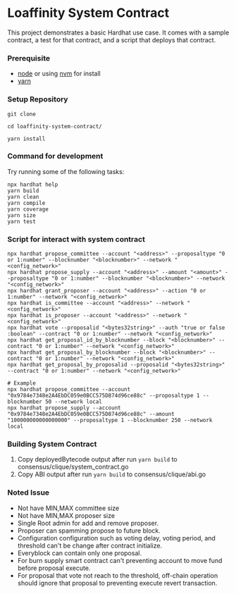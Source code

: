 # Loaffinity System Contract

This project demonstrates a basic Hardhat use case. It comes with a sample contract, a test for that contract, and a script that deploys that contract.

### Prerequisite

- [node](https://nodejs.org/en) or using [nvm](https://github.com/nvm-sh/nvm) for install
- [yarn](https://yarnpkg.com/)

### Setup Repository

```shell
git clone 
```

```shell
cd loaffinity-system-contract/
```

```shell
yarn install
```

### Command for development

Try running some of the following tasks:

``` shell
npx hardhat help
yarn build 
yarn clean
yarn compile
yarn coverage
yarn size
yarn test
```
### Script for interact with system contract

``` shell
npx hardhat propose_committee --account "<address>" --proposaltype "0 or 1:number" --blocknumber "<blocknumber>" --network "<config_network>"
npx hardhat propose_supply --account "<address>" --amount "<amount>" --proposaltype "0 or 1:number" --blocknumber "<blocknumber>" --network "<config_network>"
npx hardhat grant_proposer --account "<address>" --action "0 or 1:number" --network "<config_network>"
npx hardhat is_committee --account "<address>" --network "<config_network>"
npx hardhat is_proposer --account "<address>" --network "<config_network>"
npx hardhat vote --proposalid "<bytes32string>" --auth "true or false :boolean" --contract "0 or 1:number" --network "<config_network>"
npx hardhat get_proposal_id_by_blocknumber --block "<blocknumber>" --contract "0 or 1:number" --network "<config_network>"
npx hardhat get_proposal_by_blocknumber --block "<blocknumber>" --contract "0 or 1:number" --network "<config_network>"
npx hardhat get_proposal_by_proposalid --proposalid "<bytes32string>" --contract "0 or 1:number" --network "<config_network>"

# Example
npx hardhat propose_committee --account "0x9784e7348e2A4EbDC059e0BCC575D874d96ce88c" --proposaltype 1 --blocknumber 50 --network local
npx hardhat propose_supply --account "0x9784e7348e2A4EbDC059e0BCC575D874d96ce88c" --amount "100000000000000000" --proposaltype 1 --blocknumber 250 --network local
```

### Building System Contract
1. Copy deployedBytecode output after run `yarn build` to consensus/clique/system_contract.go  
2. Copy ABI output after run `yarn build` to consensus/clique/abi.go

### Noted Issue
- Not have MIN,MAX committee size
- Not have MIN,MAX proposer size
- Single Root admin for add and remove proposer.
- Proposer can spamming propose to future block.
- Configuration configuration such as voting delay, voting period, and threshold can't be change after contract initialize.
- Everyblock can contain only one proposal.
- For burn supply smart contract can't preventing account to move fund before proposal execute.
- For proposal that vote not reach to the threshold, off-chain operation should ignore that proposal to preventing execute revert transaction.
